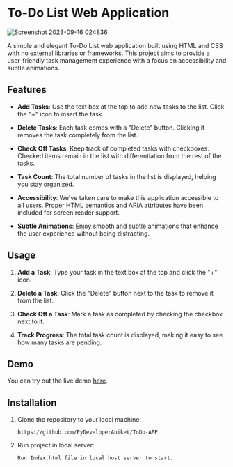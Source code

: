 # To-Do List Web Application

![Screenshot 2023-09-16 024836](https://github.com/PyDeveloperAniket/ToDo-App/assets/63203988/d9ce169f-6b3a-47ea-920f-84fe97470350)


A simple and elegant To-Do List web application built using HTML and CSS with no external libraries or frameworks. This project aims to provide a user-friendly task management experience with a focus on accessibility and subtle animations.

## Features

- **Add Tasks**: Use the text box at the top to add new tasks to the list. Click the "+" icon to insert the task.

- **Delete Tasks**: Each task comes with a "Delete" button. Clicking it removes the task completely from the list.

- **Check Off Tasks**: Keep track of completed tasks with checkboxes. Checked items remain in the list with differentiation from the rest of the tasks.

- **Task Count**: The total number of tasks in the list is displayed, helping you stay organized.

- **Accessibility**: We've taken care to make this application accessible to all users. Proper HTML semantics and ARIA attributes have been included for screen reader support.

- **Subtle Animations**: Enjoy smooth and subtle animations that enhance the user experience without being distracting.

## Usage

1. **Add a Task**: Type your task in the text box at the top and click the "+" icon.

2. **Delete a Task**: Click the "Delete" button next to the task to remove it from the list.

3. **Check Off a Task**: Mark a task as completed by checking the checkbox next to it.

4. **Track Progress**: The total task count is displayed, making it easy to see how many tasks are pending.

## Demo

You can try out the live demo [here](demo-link).

## Installation

1. Clone the repository to your local machine:

   ```shell
   https://github.com/PyDeveloperAniket/ToDo-APP

2. Run project in local server:

   ```shell
   Run Index.html file in local host server to start.
#
